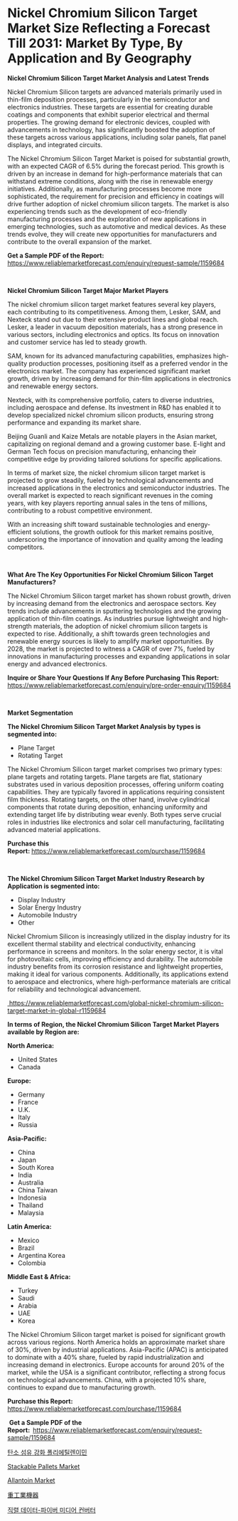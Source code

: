 <p><h1>Nickel Chromium Silicon Target Market Size Reflecting a Forecast Till 2031: Market By Type, By Application and By Geography</h1></p><p><strong>Nickel Chromium Silicon Target Market Analysis and Latest Trends</strong></p>
<p><p>Nickel Chromium Silicon targets are advanced materials primarily used in thin-film deposition processes, particularly in the semiconductor and electronics industries. These targets are essential for creating durable coatings and components that exhibit superior electrical and thermal properties. The growing demand for electronic devices, coupled with advancements in technology, has significantly boosted the adoption of these targets across various applications, including solar panels, flat panel displays, and integrated circuits.</p><p>The Nickel Chromium Silicon Target Market is poised for substantial growth, with an expected CAGR of 6.5% during the forecast period. This growth is driven by an increase in demand for high-performance materials that can withstand extreme conditions, along with the rise in renewable energy initiatives. Additionally, as manufacturing processes become more sophisticated, the requirement for precision and efficiency in coatings will drive further adoption of nickel chromium silicon targets. The market is also experiencing trends such as the development of eco-friendly manufacturing processes and the exploration of new applications in emerging technologies, such as automotive and medical devices. As these trends evolve, they will create new opportunities for manufacturers and contribute to the overall expansion of the market.</p></p>
<p><strong>Get a Sample PDF of the Report:&nbsp;</strong> <a href="https://www.reliablemarketforecast.com/enquiry/request-sample/1159684">https://www.reliablemarketforecast.com/enquiry/request-sample/1159684</a></p>
<p>&nbsp;</p>
<p><strong>Nickel Chromium Silicon Target Major Market Players</strong></p>
<p><p>The nickel chromium silicon target market features several key players, each contributing to its competitiveness. Among them, Lesker, SAM, and Nexteck stand out due to their extensive product lines and global reach. Lesker, a leader in vacuum deposition materials, has a strong presence in various sectors, including electronics and optics. Its focus on innovation and customer service has led to steady growth.</p><p>SAM, known for its advanced manufacturing capabilities, emphasizes high-quality production processes, positioning itself as a preferred vendor in the electronics market. The company has experienced significant market growth, driven by increasing demand for thin-film applications in electronics and renewable energy sectors.</p><p>Nexteck, with its comprehensive portfolio, caters to diverse industries, including aerospace and defense. Its investment in R&D has enabled it to develop specialized nickel chromium silicon products, ensuring strong performance and expanding its market share.</p><p>Beijing Guanli and Kaize Metals are notable players in the Asian market, capitalizing on regional demand and a growing customer base. E-light and German Tech focus on precision manufacturing, enhancing their competitive edge by providing tailored solutions for specific applications.</p><p>In terms of market size, the nickel chromium silicon target market is projected to grow steadily, fueled by technological advancements and increased applications in the electronics and semiconductor industries. The overall market is expected to reach significant revenues in the coming years, with key players reporting annual sales in the tens of millions, contributing to a robust competitive environment.</p><p>With an increasing shift toward sustainable technologies and energy-efficient solutions, the growth outlook for this market remains positive, underscoring the importance of innovation and quality among the leading competitors.</p></p>
<p>&nbsp;</p>
<p><strong>What Are The Key Opportunities For Nickel Chromium Silicon Target Manufacturers?</strong></p>
<p><p>The Nickel Chromium Silicon target market has shown robust growth, driven by increasing demand from the electronics and aerospace sectors. Key trends include advancements in sputtering technologies and the growing application of thin-film coatings. As industries pursue lightweight and high-strength materials, the adoption of nickel chromium silicon targets is expected to rise. Additionally, a shift towards green technologies and renewable energy sources is likely to amplify market opportunities. By 2028, the market is projected to witness a CAGR of over 7%, fueled by innovations in manufacturing processes and expanding applications in solar energy and advanced electronics.</p></p>
<p><strong>Inquire or Share Your Questions If Any Before Purchasing This Report:</strong> <a href="https://www.reliablemarketforecast.com/enquiry/pre-order-enquiry/1159684">https://www.reliablemarketforecast.com/enquiry/pre-order-enquiry/1159684</a></p>
<p>&nbsp;</p>
<p><strong>Market Segmentation</strong></p>
<p><strong>The Nickel Chromium Silicon Target Market Analysis by types is segmented into:</strong></p>
<p><ul><li>Plane Target</li><li>Rotating Target</li></ul></p>
<p><p>The Nickel Chromium Silicon target market comprises two primary types: plane targets and rotating targets. Plane targets are flat, stationary substrates used in various deposition processes, offering uniform coating capabilities. They are typically favored in applications requiring consistent film thickness. Rotating targets, on the other hand, involve cylindrical components that rotate during deposition, enhancing uniformity and extending target life by distributing wear evenly. Both types serve crucial roles in industries like electronics and solar cell manufacturing, facilitating advanced material applications.</p></p>
<p><strong>Purchase this Report:&nbsp;</strong><a href="https://www.reliablemarketforecast.com/purchase/1159684">https://www.reliablemarketforecast.com/purchase/1159684</a></p>
<p>&nbsp;</p>
<p><strong>The Nickel Chromium Silicon Target Market Industry Research by Application is segmented into:</strong></p>
<p><ul><li>Display Industry</li><li>Solar Energy Industry</li><li>Automobile Industry</li><li>Other</li></ul></p>
<p><p>Nickel Chromium Silicon is increasingly utilized in the display industry for its excellent thermal stability and electrical conductivity, enhancing performance in screens and monitors. In the solar energy sector, it is vital for photovoltaic cells, improving efficiency and durability. The automobile industry benefits from its corrosion resistance and lightweight properties, making it ideal for various components. Additionally, its applications extend to aerospace and electronics, where high-performance materials are critical for reliability and technological advancement.</p></p>
<p><a href="https://www.reliablemarketforecast.com/global-nickel-chromium-silicon-target-market-in-global-r1159684">&nbsp;https://www.reliablemarketforecast.com/global-nickel-chromium-silicon-target-market-in-global-r1159684</a></p>
<p><strong>In terms of Region, the Nickel Chromium Silicon Target Market Players available by Region are:</strong></p>
<p>
    <p> <strong> North America: </strong>
        <ul>
            <li>United States</li>
            <li>Canada</li>
        </ul>
        </p> 
    <p> <strong> Europe: </strong>
        <ul>
            <li>Germany</li>
            <li>France</li>
            <li>U.K.</li>
            <li>Italy</li>
            <li>Russia</li>
        </ul>
        </p> 
    <p> <strong> Asia-Pacific: </strong>
        <ul>
            <li>China</li>
            <li>Japan</li>
            <li>South Korea</li>
            <li>India</li>
            <li>Australia</li>
            <li>China Taiwan</li>
            <li>Indonesia</li>
            <li>Thailand</li>
            <li>Malaysia</li>
        </ul>
        </p> 
    <p> <strong> Latin America: </strong>
        <ul>
            <li>Mexico</li>
            <li>Brazil</li>
            <li>Argentina Korea</li>
            <li>Colombia</li>
        </ul>
        </p> 
    <p> <strong> Middle East & Africa: </strong>
        <ul>
            <li>Turkey</li>
            <li>Saudi</li>
            <li>Arabia</li>
            <li>UAE</li>
            <li>Korea</li>
        </ul>
    </p>
    </p>
<p><p>The Nickel Chromium Silicon target market is poised for significant growth across various regions. North America holds an approximate market share of 30%, driven by industrial applications. Asia-Pacific (APAC) is anticipated to dominate with a 40% share, fueled by rapid industrialization and increasing demand in electronics. Europe accounts for around 20% of the market, while the USA is a significant contributor, reflecting a strong focus on technological advancements. China, with a projected 10% share, continues to expand due to manufacturing growth.</p></p>
<p><strong>Purchase this Report: </strong><a href="https://www.reliablemarketforecast.com/purchase/1159684">https://www.reliablemarketforecast.com/purchase/1159684</a></p>
<p>&nbsp;<strong>Get a Sample PDF of the Report:&nbsp;&nbsp;</strong><a href="https://www.reliablemarketforecast.com/enquiry/request-sample/1159684">https://www.reliablemarketforecast.com/enquiry/request-sample/1159684</a></p>
<p><strong></strong></p>
<p><p><a href="https://medium.com/@reyeskohler20231/%EC%84%B8%EA%B3%84-carbon-fiber-reinforced-polyethyleneimine-market-%EC%9D%80-2024%EC%97%90%EC%84%9C-2031%EB%A1%9C-%EC%97%B0%ED%8F%89%EA%B7%A0-%EC%A6%9D%EA%B0%80%EC%9C%A8%EC%9D%84-%EB%B3%B4%EC%9D%BC-%EA%B2%83%EC%9C%BC%EB%A1%9C-%EC%98%88%EC%83%81%EB%90%A9%EB%8B%88%EB%8B%A4-10c4cea886e1">탄소 섬유 강화 폴리에틸렌이민</a></p><p><a href="https://www.linkedin.com/pulse/stackable-pallets-market-size-share-analysis-growth-trends-9eqjf?trackingId=0Hsd86PER92ENrpwLiK2mQ%3D%3D">Stackable Pallets Market</a></p><p><a href="https://www.linkedin.com/pulse/what-current-future-prospects-allantoin-market-analysis-directions-1venf?trackingId=AfKPmivdSQikcu6%2BHgnuGg%3D%3D">Allantoin Market</a></p><p><a href="https://medium.com/@maninajar/heavy-engineering-equipment-market-%E3%81%AF-%E3%82%B3%E3%82%B9%E3%83%88%E7%AE%A1%E7%90%86%E3%81%A8%E5%8A%B9%E7%8E%87%E5%90%91%E4%B8%8A%E3%82%92%E5%84%AA%E5%85%88%E3%81%97%E3%81%BE%E3%81%99-%E3%81%95%E3%82%89%E3%81%AB-%E5%A0%B1%E5%91%8A%E6%9B%B8%E3%81%AF%E5%B8%82%E5%A0%B4%E3%81%AE%E9%9C%80%E8%A6%81%E9%9D%A2%E3%81%A8%E4%BE%9B%E7%B5%A6%E9%9D%A2%E3%81%AE%E4%B8%A1%E6%96%B9%E3%82%92%E3%82%AB%E3%83%90%E3%83%BC%E3%81%97%E3%81%A6%E3%81%84%E3%81%BE%E3%81%99-heavy-4ace61840ac7">重工業機器</a></p><p><a href="https://medium.com/@reyeskohler20231/%EC%8B%9C%EC%9E%A5-%EC%98%88%EC%B8%A1-%EB%B3%80%ED%99%94-%EA%B8%80%EB%A1%9C%EB%B2%8C-%EC%A7%81%EB%A0%AC-%EB%8D%B0%EC%9D%B4%ED%84%B0-%EA%B4%91%EC%84%AC%EC%9C%A0-%EB%AF%B8%EB%94%94%EC%96%B4-%EB%B3%80%ED%99%98%EA%B8%B0-%EC%8B%9C%EC%9E%A5-%EC%97%AD%ED%95%99-%EB%B0%8F-%EB%AF%B8%EB%9E%98-%ED%8A%B8%EB%A0%8C%EB%93%9C-2024-2031-4896fcbd187a">직렬 데이터-파이버 미디어 컨버터</a></p></p>